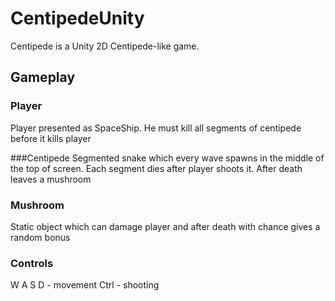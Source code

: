 # CentipedeUnity
Centipede is a Unity 2D Centipede-like game.

## Gameplay

### Player
Player presented as SpaceShip. He must kill all segments of centipede before it kills player

###Centipede
Segmented snake which every wave spawns in the middle of the top of screen. Each segment dies after player shoots it.
After death leaves a mushroom

### Mushroom
Static object which can damage player and after death with chance gives a random bonus

### Controls
W A S D - movement
Ctrl - shooting
